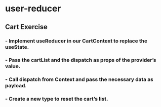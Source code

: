 # user-reducer
## Cart Exercise
### - Implement useReducer in our CartContext to replace the useState.
### - Pass the cartList and the dispatch as props of the provider’s value.
### - Call dispatch from Context and pass the necessary data as payload.
### - Create a new type to reset the cart’s list.